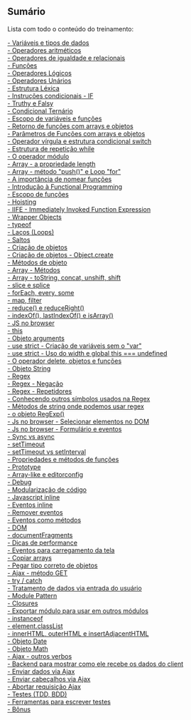 ## Sumário

Lista com todo o conteúdo do treinamento:

[- Variáveis e tipos de dados](https://github.com/ricardochagas/Treinamento-JavaScript/wiki/Vari%C3%A1veis-e-tipos-de-dados)<br>
[- Operadores aritméticos](https://github.com/ricardochagas/Treinamento-JavaScript/wiki/Operadores-aritm%C3%A9ticos)<br>
[- Operadores de igualdade e relacionais]()<br>
[- Funções]()<br>
[- Operadores Lógicos]()<br>
[- Operadores Unários]()<br>
[- Estrutura Léxica]()<br>
[- Instruções condicionais - IF]()<br>
[- Truthy e Falsy]()<br>
[- Condicional Ternário]()<br>
[- Escopo de variáveis e funções]()<br>
[- Retorno de funções com arrays e objetos]()<br>
[- Parâmetros de Funções com arrays e objetos]()<br>
[- Operador vírgula e estrutura condicional switch]()<br>
[- Estrutura de repetição while]()<br>
[- O operador módulo]()<br>
[- Array - a propriedade length]()<br>
[- Array - método "push()" e Loop "for"]()<br>
[- A importância de nomear funções]()<br>
[- Introdução à Functional Programming]()<br>
[- Escopo de funções]()<br>
[- Hoisting]()<br>
[- IIFE - Immediately Invoked Function Expression]()<br>
[- Wrapper Objects]()<br>
[- typeof]()<br>
[- Laços (Loops)]()<br>
[- Saltos]()<br>
[- Criação de objetos]()<br>
[- Criação de objetos - Object.create]()<br>
[- Métodos de objeto]()<br>
[- Array - Métodos]()<br>
[- Array - toString, concat, unshift, shift]()<br>
[- slice e splice]()<br>
[- forEach, every, some]()<br>
[- map, filter]()<br>
[- reduce() e reduceRight()]()<br>
[- indexOf(), lastIndexOf() e isArray()]()<br>
[- JS no browser]()<br>
[- this]()<br>
[- Objeto arguments]()<br>
[- use strict - Criação de variáveis sem o "var"]()<br>
[- use strict - Uso do width e global this === undefined]()<br>
[- O operador delete, objetos e funções]()<br>
[- Objeto String]()<br>
[- Regex]()<br>
[- Regex - Negação]()<br>
[- Regex - Repetidores]()<br>
[- Conhecendo outros símbolos usados na Regex]()<br>
[- Métodos de string onde podemos usar regex]()<br>
[- o objeto RegExp()]()<br>
[- Js no browser - Selecionar elementos no DOM]()<br>
[- Js no browser - Formulário e eventos]()<br>
[- Sync vs async]()<br>
[- setTimeout]()<br>
[- setTimeout vs setInterval]()<br>
[- Propriedades e métodos de funções]()<br>
[- Prototype]()<br>
[- Array-like e editorconfig]()<br>
[- Debug]()<br>
[- Modularização de código]()<br>
[- Javascript inline]()<br>
[- Eventos inline]()<br>
[- Remover eventos]()<br>
[- Eventos como métodos]()<br>
[- DOM]()<br>
[- documentFragments]()<br>
[- Dicas de performance]()<br>
[- Eventos para carregamento da tela]()<br>
[- Copiar arrays]()<br>
[- Pegar tipo correto de objetos]()<br>
[- Ajax - método GET]()<br>
[- try / catch ]()<br>
[- Tratamento de dados via entrada do usuário]()<br>
[- Module Pattern]()<br>
[- Closures]()<br>
[- Exportar módulo para usar em outros módulos]()<br>
[- instanceof]()<br>
[- element.classList]()<br>
[- innerHTML, outerHTML e insertAdjacentHTML]()<br>
[- Objeto Date]()<br>
[- Objeto Math]()<br>
[- Ajax - outros verbos]()<br>
[- Backend para mostrar como ele recebe os dados do client]()<br>
[- Enviar dados via Ajax]()<br>
[- Enviar cabeçalhos via Ajax]()<br>
[- Abortar requisição Ajax]()<br>
[- Testes (TDD, BDD)]()<br>
[- Ferramentas para escrever testes]()<br>
[- Bônus]()
